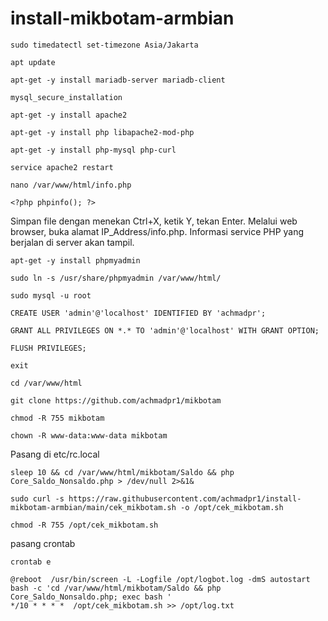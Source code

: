 # install-mikbotam-armbian
```
sudo timedatectl set-timezone Asia/Jakarta
```
```
apt update
```
```
apt-get -y install mariadb-server mariadb-client
```
```
mysql_secure_installation
```
```
apt-get -y install apache2
```
```
apt-get -y install php libapache2-mod-php
```
```
apt-get -y install php-mysql php-curl
```
```
service apache2 restart
```
```
nano /var/www/html/info.php
```
```
<?php phpinfo(); ?>
```


Simpan file dengan menekan Ctrl+X, ketik Y, tekan Enter. Melalui web browser, buka alamat IP_Address/info.php. Informasi service PHP yang berjalan di server akan tampil.


```
apt-get -y install phpmyadmin
```
```
sudo ln -s /usr/share/phpmyadmin /var/www/html/
```
```
sudo mysql -u root
```
```
CREATE USER 'admin'@'localhost' IDENTIFIED BY 'achmadpr';
```
```
GRANT ALL PRIVILEGES ON *.* TO 'admin'@'localhost' WITH GRANT OPTION;
```
```
FLUSH PRIVILEGES;
```
```
exit
```
```
cd /var/www/html
```
```
git clone https://github.com/achmadpr1/mikbotam
```
```
chmod -R 755 mikbotam
```
```
chown -R www-data:www-data mikbotam
```

Pasang di etc/rc.local

```
sleep 10 && cd /var/www/html/mikbotam/Saldo && php Core_Saldo_Nonsaldo.php > /dev/null 2>&1&
```

```
sudo curl -s https://raw.githubusercontent.com/achmadpr1/install-mikbotam-armbian/main/cek_mikbotam.sh -o /opt/cek_mikbotam.sh
```
```
chmod -R 755 /opt/cek_mikbotam.sh
```

pasang crontab

```
crontab e
```
```
@reboot  /usr/bin/screen -L -Logfile /opt/logbot.log -dmS autostart bash -c 'cd /var/www/html/mikbotam/Saldo && php Core_Saldo_Nonsaldo.php; exec bash '
*/10 * * * *  /opt/cek_mikbotam.sh >> /opt/log.txt
```
